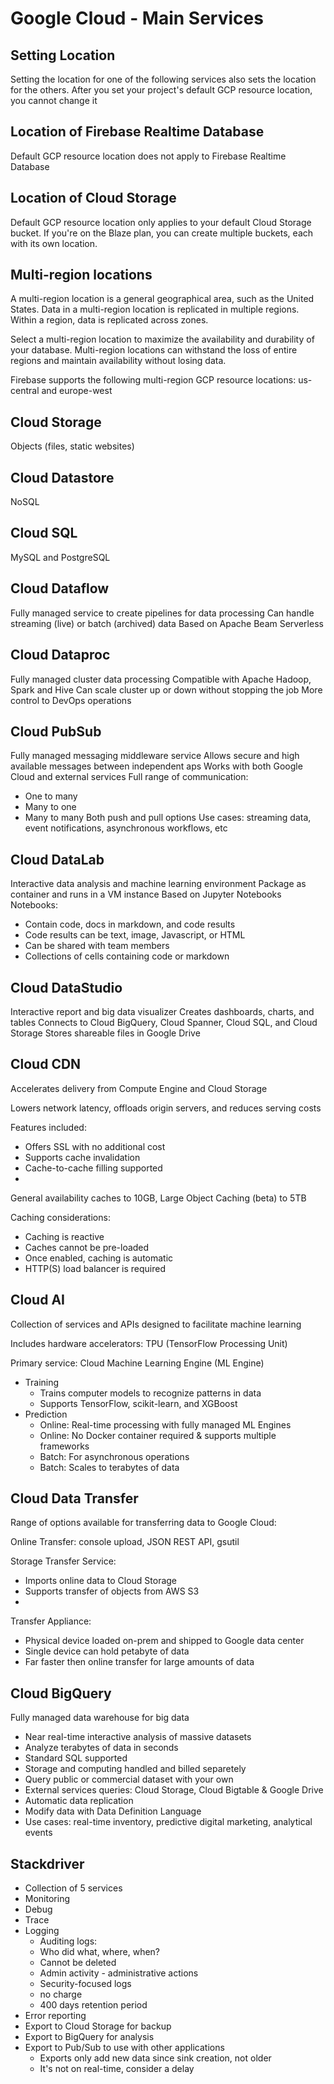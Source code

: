 # Google Cloud - Main Services

## Setting Location

Setting the location for one of the following services also sets the location for the others. After you set your project's default GCP resource location, you cannot change it

## Location of Firebase Realtime Database

Default GCP resource location does not apply to Firebase Realtime Database

## Location of Cloud Storage

Default GCP resource location only applies to your default Cloud Storage bucket. If you're on the Blaze plan, you can create multiple buckets, each with its own location.

## Multi-region locations

A multi-region location is a general geographical area, such as the United States. Data in a multi-region location is replicated in multiple regions. Within a region, data is replicated across zones.

Select a multi-region location to maximize the availability and durability of your database. Multi-region locations can withstand the loss of entire regions and maintain availability without losing data.

Firebase supports the following multi-region GCP resource locations: us-central and europe-west

## Cloud Storage

Objects (files, static websites)

## Cloud Datastore

NoSQL

## Cloud SQL

MySQL and PostgreSQL

## Cloud Dataflow

Fully managed service to create pipelines for data processing
Can handle streaming (live) or batch (archived) data
Based on Apache Beam
Serverless

## Cloud Dataproc

Fully managed cluster data processing
Compatible with Apache Hadoop, Spark and Hive
Can scale cluster up or down without stopping the job
More control to DevOps operations

## Cloud PubSub

Fully managed messaging middleware service
Allows secure and high available messages between independent aps
Works with both Google Cloud and external services
Full range of communication:
- One to many
- Many to one
- Many to many
Both push and pull options
Use cases: streaming data, event notifications, asynchronous workflows, etc

## Cloud DataLab

Interactive data analysis and machine learning environment
Package as container and runs in a VM instance
Based on Jupyter Notebooks
Notebooks:
- Contain code, docs in markdown, and code results
- Code results can be text, image, Javascript, or HTML
- Can be shared with team members
- Collections of cells containing code or markdown

## Cloud DataStudio

Interactive report and big data visualizer
Creates dashboards, charts, and tables
Connects to Cloud BigQuery, Cloud Spanner, Cloud SQL, and Cloud Storage
Stores shareable files in Google Drive

## Cloud CDN

Accelerates delivery from Compute Engine and Cloud Storage

Lowers network latency, offloads origin servers, and reduces serving costs

Features included:

- Offers SSL with no additional cost
- Supports cache invalidation
- Cache-to-cache filling supported
- 
General availability caches to 10GB, Large Object Caching (beta) to 5TB

Caching considerations:

- Caching is reactive
- Caches cannot be pre-loaded
- Once enabled, caching is automatic
- HTTP(S) load balancer is required

## Cloud AI

Collection of services and APIs designed to facilitate machine learning

Includes hardware accelerators: TPU (TensorFlow Processing Unit)

Primary service: Cloud Machine Learning Engine (ML Engine)

- Training
    - Trains computer models to recognize patterns in data
    - Supports TensorFlow, scikit-learn, and XGBoost
- Prediction
    - Online: Real-time processing with fully managed ML Engines
    - Online: No Docker container required & supports multiple frameworks
    - Batch: For asynchronous operations
    - Batch: Scales to terabytes of data

## Cloud Data Transfer

Range of options available for transferring data to Google Cloud:

Online Transfer: console upload, JSON REST API, gsutil

Storage Transfer Service:

- Imports online data to Cloud Storage
- Supports transfer of objects from AWS S3
- 
Transfer Appliance:

- Physical device loaded on-prem and shipped to Google data center
- Single device can hold petabyte of data
- Far faster then online transfer for large amounts of data

## Cloud BigQuery

Fully managed data warehouse for big data

- Near real-time interactive analysis of massive datasets
- Analyze terabytes of data in seconds
- Standard SQL supported
- Storage and computing handled and billed separetely
- Query public or commercial dataset with your own
- External services queries: Cloud Storage, Cloud Bigtable & Google Drive
- Automatic data replication
- Modify data with Data Definition Language
- Use cases: real-time inventory, predictive digital marketing, analytical events

## Stackdriver

- Collection of 5 services
- Monitoring
- Debug
- Trace
- Logging
    - Auditing logs:
    - Who did what, where, when?
    - Cannot be deleted
    - Admin activity - administrative actions
    - Security-focused logs
    - no charge
    - 400 days retention period
- Error reporting
- Export to Cloud Storage for backup
- Export to BigQuery for analysis
- Export to Pub/Sub to use with other applications
    - Exports only add new data since sink creation, not older
    - It's not on real-time, consider a delay